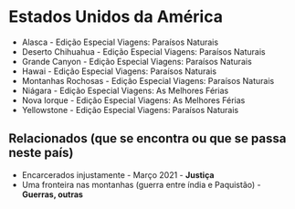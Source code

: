# Estados Unidos da América

* Alasca - Edição Especial Viagens: Paraísos Naturais
* Deserto Chihuahua - Edição Especial Viagens: Paraísos Naturais
* Grande Canyon - Edição Especial Viagens: Paraísos Naturais
* Hawai - Edição Especial Viagens: Paraísos Naturais
* Montanhas Rochosas - Edição Especial Viagens: Paraísos Naturais
* Niágara - Edição Especial Viagens: As Melhores Férias
* Nova Iorque - Edição Especial Viagens: As Melhores Férias
* Yellowstone - Edição Especial Viagens: Paraísos Naturais

## Relacionados (que se encontra ou que se passa neste país)
* Encarcerados injustamente - Março 2021 - **Justiça**
* Uma fronteira nas montanhas (guerra entre índia e Paquistão) - **Guerras, outras**